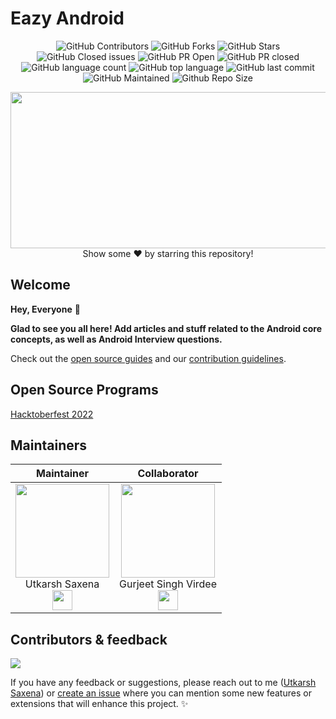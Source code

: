 # Eazy Android

<div align="center">

![GitHub Contributors](https://img.shields.io/github/contributors/utkarsh006/Eazy-Android?style=for-the-badge&color=68C3FF)
![GitHub Forks](https://img.shields.io/github/forks/utkarsh006/Eazy-Android?style=for-the-badge&color=943FF6)
![GitHub Stars](https://img.shields.io/github/stars/utkarsh006/Eazy-Android?style=for-the-badge&color=E04168)
![GitHub Closed issues](https://img.shields.io/github/issues-closed-raw/utkarsh006/Eazy-Android?style=for-the-badge&color=68C3FF)
![GitHub PR Open](https://img.shields.io/github/issues-pr/utkarsh006/Eazy-Android?style=for-the-badge&color=943FF6)
![GitHub PR closed](https://img.shields.io/github/issues-pr-closed-raw/utkarsh006/Eazy-Android?style=for-the-badge&color=E04168)
![GitHub language count](https://img.shields.io/github/languages/count/utkarsh006/Eazy-Android?style=for-the-badge&color=68C3FF)
![GitHub top language](https://img.shields.io/github/languages/top/utkarsh006/Eazy-Android?style=for-the-badge&color=943FF6)
![GitHub last commit](https://img.shields.io/github/last-commit/utkarsh006/Eazy-Android?style=for-the-badge&color=E04168)
![GitHub Maintained](https://img.shields.io/badge/Maintained%3F-yes-68C3FF.svg?style=for-the-badge)
![Github Repo Size](https://img.shields.io/github/repo-size/utkarsh006/Eazy-Android?style=for-the-badge&color=943FF6)

</div>

<div align="center">
    <img src="https://github.com/utkarsh006/Eazy-Android/blob/main/.github/IMG/banner.gif" width="550" height="250"/>
</div>  

<div align="center">Show some ❤️ by starring this repository!</div>

## Welcome

**Hey, Everyone** 👋 

**Glad to see you all here! Add articles and stuff related to the Android core concepts, as well as Android Interview questions.**

Check out the [open source guides](https://opensource.guide) and our [contribution guidelines](Contribution%20Guidelines.md).

## Open Source Programs

[Hacktoberfest 2022](https://hacktoberfest.com/)

## Maintainers

| Maintainer   | Collaborator |
| :----------: | :----------: |
| <a href="https://github.com/utkarsh006"><img src="https://media-exp1.licdn.com/dms/image/D4D03AQF7cwQAxY7jIw/profile-displayphoto-shrink_800_800/0/1665950546509?e=1671667200&v=beta&t=G_sYv69Gjn2HdA4AJ2tgvkBUTW3RpOrNGDjd-iTNqRU" width=150px height=150px /></a><br>Utkarsh Saxena<br><a href="https://www.linkedin.com/in/utkarsh06/"><img src="https://t0.gstatic.com/images?q=tbn:ANd9GcRMCA3j2A8hfLl9p5UAU5nd9lvqLlNZvqoU4xOsZ192uH4IYS6X" width="32px" height="32px"></a> | <a href="https://github.com/gurjeetsinghvirdee"><img src="https://avatars.githubusercontent.com/u/73753957?v=4" width=150px height=150px /></a></br>Gurjeet Singh Virdee</h4><br/><a href="https://www.linkedin.com/in/gurjeet-singh-virdee-25a476199/"><img src="https://t0.gstatic.com/images?q=tbn:ANd9GcRMCA3j2A8hfLl9p5UAU5nd9lvqLlNZvqoU4xOsZ192uH4IYS6X" width="32px" height="32px"></a>

## Contributors & feedback

<a href="https://github.com/utkarsh006/Eazy-Android/graphs/contributors">
  <img src="https://contrib.rocks/image?repo=utkarsh006/Eazy-Android" />
</a>

If you have any feedback or suggestions, please reach out to me ([Utkarsh Saxena](https://github.com/utkarsh006)) or [create an issue](https://github.com/utkarsh006/Eazy-Android/issues) where you can mention some new features or extensions that will enhance this project. ✨
